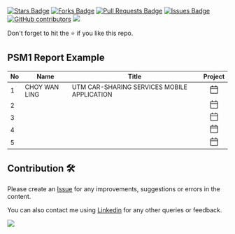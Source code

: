 <a href="https://github.com/drshahizan/undergraduate-project/stargazers"><img src="https://img.shields.io/github/stars/drshahizan/undergraduate-project" alt="Stars Badge"/></a>
<a href="https://github.com/drshahizan/undergraduate-project/network/members"><img src="https://img.shields.io/github/forks/drshahizan/undergraduate-project" alt="Forks Badge"/></a>
<a href="https://github.com/drshahizan/undergraduate-project/pulls"><img src="https://img.shields.io/github/issues-pr/drshahizan/undergraduate-project" alt="Pull Requests Badge"/></a>
<a href="https://github.com/drshahizan/undergraduate-project/issues"><img src="https://img.shields.io/github/issues/drshahizan/undergraduate-project" alt="Issues Badge"/></a>
<a href="https://github.com/drshahizan/undergraduate-project/graphs/contributors"><img alt="GitHub contributors" src="https://img.shields.io/github/contributors/drshahizan/undergraduate-project?color=2b9348"></a>
![](https://visitor-badge.glitch.me/badge?page_id=drshahizan/undergraduate-project)

Don't forget to hit the :star: if you like this repo.

## PSM1 Report Example

| No | Name | Title | Project |
| ----- | ----- | ------ | :------: |
| 1 | CHOY WAN LING | UTM CAR-SHARING SERVICES MOBILE APPLICATION | <a href="" ><img src="../images/calendar-24.svg" width="20px" height="20px" ></a> |
| 2 |  |   | <a href="" ><img src="../images/calendar-24.svg" width="20px" height="20px" ></a> |
| 3 |  |   | <a href="" ><img src="../images/calendar-24.svg" width="20px" height="20px" ></a> |
| 4 |  |   | <a href="" ><img src="../images/calendar-24.svg" width="20px" height="20px" ></a> |
| 5 |  |   | <a href="" ><img src="../images/calendar-24.svg" width="20px" height="20px" ></a> |

## Contribution 🛠️
Please create an [Issue](https://github.com/drshahizan/undergraduate-project/issues) for any improvements, suggestions or errors in the content.

You can also contact me using [Linkedin](https://www.linkedin.com/in/drshahizan/) for any other queries or feedback.

![](https://visitor-badge.glitch.me/badge?page_id=drshahizan)

